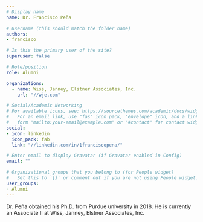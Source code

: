 ```yaml
---
# Display name
name: Dr. Francisco Peña

# Username (this should match the folder name)
authors:
- francisco

# Is this the primary user of the site?
superuser: false

# Role/position
role: Alumni

organizations:
  - name: Wiss, Janney, Elstner Associates, Inc.
    url: "//wje.com"

# Social/Academic Networking
# For available icons, see: https://sourcethemes.com/academic/docs/widgets/#icons
#   For an email link, use "fas" icon pack, "envelope" icon, and a link in the
#   form "mailto:your-email@example.com" or "#contact" for contact widget.
social:
- icon: linkedin
  icon_pack: fab
  link: "//linkedin.com/in/1franciscopena/"

# Enter email to display Gravatar (if Gravatar enabled in Config)
email: ""

# Organizational groups that you belong to (for People widget)
#   Set this to `[]` or comment out if you are not using People widget.  
user_groups:
- Alumni
---
```


Dr. Peña obtained his Ph.D. from Purdue university in 2018.
He is currently an Associate II at Wiss, Janney, Elstner Associates, Inc.
